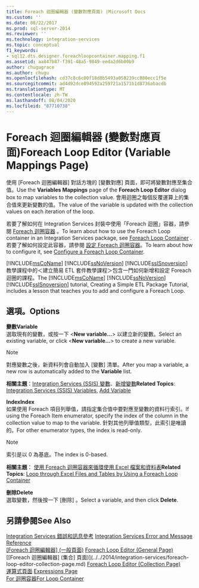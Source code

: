 ```yaml
---
title: Foreach 迴圈編輯器 (變數對應頁面) |Microsoft Docs
ms.custom: ''
ms.date: 08/22/2017
ms.prod: sql-server-2014
ms.reviewer: ''
ms.technology: integration-services
ms.topic: conceptual
f1_keywords:
- sql12.dts.designer.foreachloopcontainer.mapping.f1
ms.assetid: aa847b87-f391-48a5-9849-eeda2d6b00b9
author: chugugrace
ms.author: chugu
ms.openlocfilehash: cd37c8c6c00f18d8b5493a058239cc880ecc1f5e
ms.sourcegitcommit: ad4d92dce894592a259721a1571b1d8736abacdb
ms.translationtype: MT
ms.contentlocale: zh-TW
ms.lasthandoff: 08/04/2020
ms.locfileid: "87710738"
---
```

# <a name="foreach-loop-editor-variable-mappings-page"></a><span data-ttu-id="6ad8c-102">Foreach 迴圈編輯器 (變數對應頁面)</span><span class="sxs-lookup"><span data-stu-id="6ad8c-102">Foreach Loop Editor (Variable Mappings Page)</span></span>
  <span data-ttu-id="6ad8c-103">使用 [Foreach 迴圈編輯器]  對話方塊的 [變數對應]  頁面，即可將變數對應至集合值。</span><span class="sxs-lookup"><span data-stu-id="6ad8c-103">Use the **Variables Mappings** page of the **Foreach Loop Editor** dialog box to map variables to the collection value.</span></span> <span data-ttu-id="6ad8c-104">會用迴圈之每個反覆運算上的集合值來更新變數的值。</span><span class="sxs-lookup"><span data-stu-id="6ad8c-104">The value of the variable is updated with the collection values on each iteration of the loop.</span></span>  
  
 <span data-ttu-id="6ad8c-105">若要了解如何在 Integration Services 封裝中使用「Foreach 迴圈」容器，請參閱 [Foreach 迴圈容器](control-flow/foreach-loop-container.md) 。</span><span class="sxs-lookup"><span data-stu-id="6ad8c-105">To learn about how to use the Foreach Loop container in an Integration Services package,  see [Foreach Loop Container](control-flow/foreach-loop-container.md) .</span></span> <span data-ttu-id="6ad8c-106">若要了解如何設定此容器，請參閱 [設定 Foreach 迴圈容器](../../2014/integration-services/configure-a-foreach-loop-container.md)。</span><span class="sxs-lookup"><span data-stu-id="6ad8c-106">To learn about how to configure it, see [Configure a Foreach Loop Container](../../2014/integration-services/configure-a-foreach-loop-container.md).</span></span>  
  
 <span data-ttu-id="6ad8c-107">[!INCLUDE[msCoName](../includes/msconame-md.md)] [!INCLUDE[ssNoVersion](../includes/ssnoversion-md.md)] [!INCLUDE[ssISnoversion](../includes/ssisnoversion-md.md)] 教學課程中的＜建立簡易 ETL 套件教學課程＞包含一門如何新增和設定 Foreach 迴圈的課程。</span><span class="sxs-lookup"><span data-stu-id="6ad8c-107">The [!INCLUDE[msCoName](../includes/msconame-md.md)] [!INCLUDE[ssNoVersion](../includes/ssnoversion-md.md)] [!INCLUDE[ssISnoversion](../includes/ssisnoversion-md.md)] tutorial, Creating a Simple ETL Package Tutorial, includes a lesson that teaches you to add and configure a Foreach Loop.</span></span>  
  
## <a name="options"></a><span data-ttu-id="6ad8c-108">選項。</span><span class="sxs-lookup"><span data-stu-id="6ad8c-108">Options</span></span>  
 <span data-ttu-id="6ad8c-109">**變數**</span><span class="sxs-lookup"><span data-stu-id="6ad8c-109">**Variable**</span></span>  
 <span data-ttu-id="6ad8c-110">選取現有的變數，或按一下 \<**New variable...**> 以建立新的變數。</span><span class="sxs-lookup"><span data-stu-id="6ad8c-110">Select an existing variable, or click \<**New variable...**> to create a new variable.</span></span>  
  
> [!NOTE]  
>  <span data-ttu-id="6ad8c-111">對應變數之後，新資料列會自動加入 [變數]  清單。</span><span class="sxs-lookup"><span data-stu-id="6ad8c-111">After you map a variable, a new row is automatically added to the **Variable** list.</span></span>  
  
 <span data-ttu-id="6ad8c-112">**相關主題**：[Integration Services &#40;SSIS&#41; 變數](integration-services-ssis-variables.md)、[新增變數](../../2014/integration-services/add-variable.md)</span><span class="sxs-lookup"><span data-stu-id="6ad8c-112">**Related Topics**: [Integration Services &#40;SSIS&#41; Variables](integration-services-ssis-variables.md), [Add Variable](../../2014/integration-services/add-variable.md)</span></span>  
  
 <span data-ttu-id="6ad8c-113">**Index**</span><span class="sxs-lookup"><span data-stu-id="6ad8c-113">**Index**</span></span>  
 <span data-ttu-id="6ad8c-114">如果使用 Foreach 項目列舉值，請指定集合值中要對應至變數的資料行索引。</span><span class="sxs-lookup"><span data-stu-id="6ad8c-114">If using the Foreach Item enumerator, specify the index of the column in the collection value to map to the variable.</span></span> <span data-ttu-id="6ad8c-115">針對其他列舉值類型，此索引是唯讀的。</span><span class="sxs-lookup"><span data-stu-id="6ad8c-115">For other enumerator types, the index is read-only.</span></span>  
  
> [!NOTE]  
>  <span data-ttu-id="6ad8c-116">索引是以 0 為基底。</span><span class="sxs-lookup"><span data-stu-id="6ad8c-116">The index is 0-based.</span></span>  
  
 <span data-ttu-id="6ad8c-117">**相關主題**： [使用 Foreach 迴圈容器來循環使用 Excel 檔案和資料表](control-flow/loop-through-excel-files-and-tables-by-using-a-foreach-loop-container.md)</span><span class="sxs-lookup"><span data-stu-id="6ad8c-117">**Related Topics**: [Loop through Excel Files and Tables by Using a Foreach Loop Container](control-flow/loop-through-excel-files-and-tables-by-using-a-foreach-loop-container.md)</span></span>  
  
 <span data-ttu-id="6ad8c-118">**刪除**</span><span class="sxs-lookup"><span data-stu-id="6ad8c-118">**Delete**</span></span>  
 <span data-ttu-id="6ad8c-119">選取變數，然後按一下 [刪除]  。</span><span class="sxs-lookup"><span data-stu-id="6ad8c-119">Select a variable, and then click **Delete**.</span></span>  
  
## <a name="see-also"></a><span data-ttu-id="6ad8c-120">另請參閱</span><span class="sxs-lookup"><span data-stu-id="6ad8c-120">See Also</span></span>  
 <span data-ttu-id="6ad8c-121">[Integration Services 錯誤和訊息參考](../../2014/integration-services/integration-services-error-and-message-reference.md) </span><span class="sxs-lookup"><span data-stu-id="6ad8c-121">[Integration Services Error and Message Reference](../../2014/integration-services/integration-services-error-and-message-reference.md) </span></span>  
 <span data-ttu-id="6ad8c-122">[[Foreach 迴圈編輯器] &#40;一般頁面&#41;](general-page-of-integration-services-designers-options.md) </span><span class="sxs-lookup"><span data-stu-id="6ad8c-122">[Foreach Loop Editor &#40;General Page&#41;](general-page-of-integration-services-designers-options.md) </span></span>  
 <span data-ttu-id="6ad8c-123">[[Foreach 迴圈編輯器] &#40;集合] 頁面&#41;](../../2014/integration-services/foreach-loop-editor-collection-page.md) </span><span class="sxs-lookup"><span data-stu-id="6ad8c-123">[Foreach Loop Editor &#40;Collection Page&#41;](../../2014/integration-services/foreach-loop-editor-collection-page.md) </span></span>  
 <span data-ttu-id="6ad8c-124">[運算式頁面](expressions/expressions-page.md) </span><span class="sxs-lookup"><span data-stu-id="6ad8c-124">[Expressions Page](expressions/expressions-page.md) </span></span>  
 [<span data-ttu-id="6ad8c-125">For 迴圈容器</span><span class="sxs-lookup"><span data-stu-id="6ad8c-125">For Loop Container</span></span>](control-flow/for-loop-container.md)  
  
  
